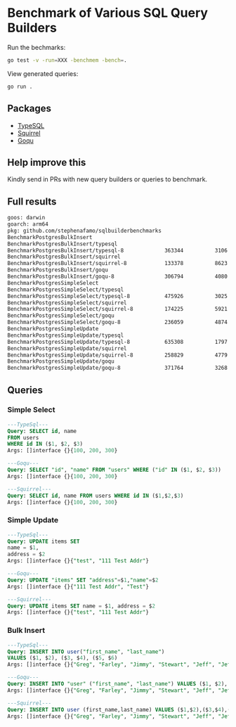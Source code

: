# Benchmark of Various SQL Query Builders

Run the bechmarks:

```sh
go test -v -run=XXX -benchmem -bench=.
```

View generated queries:

```sh
go run .
```

## Packages

* [TypeSQL](https://github.com/stephenafamo/typesql)
* [Squirrel](https://github.com/Masterminds/squirrel)
* [Goqu](https://github.com/doug-martin/goqu)

## Help improve this

Kindly send in PRs with new query builders or queries to benchmark.

## Full results

```sh
goos: darwin
goarch: arm64
pkg: github.com/stephenafamo/sqlbuilderbenchmarks
BenchmarkPostgresBulkInsert
BenchmarkPostgresBulkInsert/typesql
BenchmarkPostgresBulkInsert/typesql-8         	  363344	      3106 ns/op	    2160 B/op	      73 allocs/op
BenchmarkPostgresBulkInsert/squirrel
BenchmarkPostgresBulkInsert/squirrel-8        	  133378	      8623 ns/op	    4249 B/op	     105 allocs/op
BenchmarkPostgresBulkInsert/goqu
BenchmarkPostgresBulkInsert/goqu-8            	  306794	      4080 ns/op	    2928 B/op	      82 allocs/op
BenchmarkPostgresSimpleSelect
BenchmarkPostgresSimpleSelect/typesql
BenchmarkPostgresSimpleSelect/typesql-8       	  475926	      3025 ns/op	    1984 B/op	      53 allocs/op
BenchmarkPostgresSimpleSelect/squirrel
BenchmarkPostgresSimpleSelect/squirrel-8      	  174225	      5921 ns/op	    2776 B/op	      61 allocs/op
BenchmarkPostgresSimpleSelect/goqu
BenchmarkPostgresSimpleSelect/goqu-8          	  236059	      4874 ns/op	    3488 B/op	      87 allocs/op
BenchmarkPostgresSimpleUpdate
BenchmarkPostgresSimpleUpdate/typesql
BenchmarkPostgresSimpleUpdate/typesql-8       	  635308	      1797 ns/op	    1032 B/op	      38 allocs/op
BenchmarkPostgresSimpleUpdate/squirrel
BenchmarkPostgresSimpleUpdate/squirrel-8      	  258829	      4779 ns/op	    2616 B/op	      62 allocs/op
BenchmarkPostgresSimpleUpdate/goqu
BenchmarkPostgresSimpleUpdate/goqu-8          	  371764	      3268 ns/op	    2192 B/op	      57 allocs/op
```

## Queries

### Simple Select

```sql
---TypeSql---
Query: SELECT id, name
FROM users
WHERE id IN ($1, $2, $3)
Args: []interface {}{100, 200, 300}

---Goqu---
Query: SELECT "id", "name" FROM "users" WHERE ("id" IN ($1, $2, $3))
Args: []interface {}{100, 200, 300}

---Squirrel---
Query: SELECT id, name FROM users WHERE id IN ($1,$2,$3)
Args: []interface {}{100, 200, 300}
```

### Simple Update

```sql
---TypeSql---
Query: UPDATE items SET
name = $1,
address = $2
Args: []interface {}{"test", "111 Test Addr"}

---Goqu---
Query: UPDATE "items" SET "address"=$1,"name"=$2
Args: []interface {}{"111 Test Addr", "Test"}

---Squirrel---
Query: UPDATE items SET name = $1, address = $2
Args: []interface {}{"test", "111 Test Addr"}
```

### Bulk Insert

```sql
---TypeSql---
Query: INSERT INTO user("first_name", "last_name")
VALUES ($1, $2), ($3, $4), ($5, $6)
Args: []interface {}{"Greg", "Farley", "Jimmy", "Stewart", "Jeff", "Jeffers"}

---Goqu---
Query: INSERT INTO "user" ("first_name", "last_name") VALUES ($1, $2), ($3, $4), ($5, $6)
Args: []interface {}{"Greg", "Farley", "Jimmy", "Stewart", "Jeff", "Jeffers"}

---Squirrel---
Query: INSERT INTO user (first_name,last_name) VALUES ($1,$2),($3,$4),($5,$6)
Args: []interface {}{"Greg", "Farley", "Jimmy", "Stewart", "Jeff", "Jeffers"}
```
